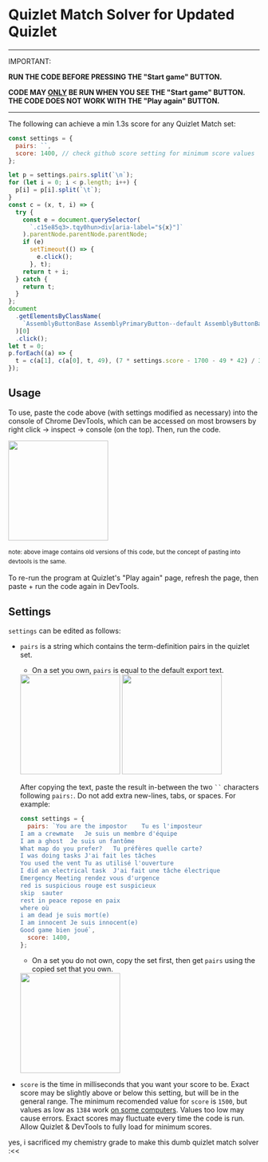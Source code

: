 # Quizlet Match Solver for Updated Quizlet

---

IMPORTANT:

<b>RUN THE CODE BEFORE PRESSING THE "Start game" BUTTON.</b>

<b>CODE MAY <u>ONLY</u> BE RUN WHEN YOU SEE THE "Start game" BUTTON. THE CODE DOES NOT WORK WITH THE "Play again" BUTTON.</b>

---

The following can achieve a min 1.3s score for any Quizlet Match set:

```js
const settings = {
  pairs: ``,
  score: 1400, // check github score setting for minimum score values
};

let p = settings.pairs.split(`\n`);
for (let i = 0; i < p.length; i++) {
  p[i] = p[i].split(`\t`);
}
const c = (x, t, i) => {
  try {
    const e = document.querySelector(
      `.c15e85q3>.tqy0hun>div[aria-label="${x}"]`
    ).parentNode.parentNode.parentNode;
    if (e)
      setTimeout(() => {
        e.click();
      }, t);
    return t + i;
  } catch {
    return t;
  }
};
document
  .getElementsByClassName(
    `AssemblyButtonBase AssemblyPrimaryButton--default AssemblyButtonBase--xlarge AssemblyButtonBase--padding AssemblyButtonBase--fullWidth`
  )[0]
  .click();
let t = 0;
p.forEach((a) => {
  t = c(a[1], c(a[0], t, 49), (7 * settings.score - 1700 - 49 * 42) / 36);
});
```

## Usage

To use, paste the code above (with settings modified as necessary) into the console of Chrome DevTools, which can be accessed on most browsers by right click → inspect → console (on the top). Then, run the code.

<img src="images/devtoolsconsole.png" alt="" height="200"/>
<p style="line-height:1.2rem;">
<sup>note: above image contains old versions of this code, but the concept of pasting into devtools is the same.</sup></p>

To re-run the program at Quizlet's "Play again" page, refresh the page, then paste + run the code again in DevTools.

## Settings

`settings` can be edited as follows:

- `pairs` is a string which contains the term-definition pairs in the quizlet set.

  - On a set you own, `pairs` is equal to the default export text.

  <img src="images/exportbutton.png" alt="" height="200"/>
  <img src="images/exportcopied.png" alt="" height="200"/>

  After copying the text, paste the result in-between the two ` `` ` characters following `pairs:`. Do not add extra new-lines, tabs, or spaces. For example:

  ```js
  const settings = {
    pairs: `You are the impostor	Tu es l'imposteur
  I am a crewmate	Je suis un membre d'équipe
  I am a ghost	Je suis un fantôme
  What map do you prefer?	Tu préfères quelle carte?
  I was doing tasks	J'ai fait les tâches
  You used the vent	Tu as utilisé l'ouverture
  I did an electrical task	J'ai fait une tâche électrique
  Emergency Meeting	rendez vous d'urgence
  red is suspicious	rouge est suspicieux
  skip	sauter
  rest in peace	repose en paix
  where	où
  i am dead	je suis mort(e)
  I am innocent	Je suis innocent(e)
  Good game	bien joué`,
    score: 1400,
  };
  ```

  - On a set you do not own, copy the set first, then get `pairs` using the copied set that you own.

  <img src="images/copy.png" alt="" width="200"/>

- `score` is the time in milliseconds that you want your score to be. Exact score may be slightly above or below this setting, but will be in the general range. The minimum recomended value for `score` is `1500`, but values as low as `1384` work <u>on some computers</u>. Values too low may cause errors. Exact scores may fluctuate every time the code is run. Allow Quizlet & DevTools to fully load for minimum scores.


yes, i sacrificed my chemistry grade to make this dumb quizlet match solver :<<
